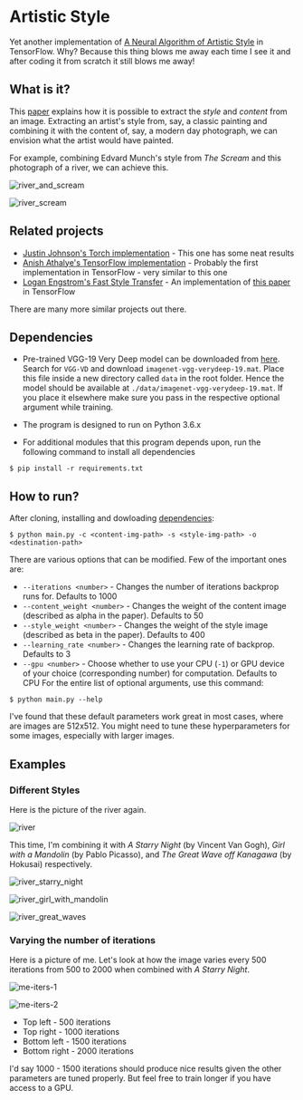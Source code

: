 # Artistic Style

Yet another implementation of [A Neural Algorithm of Artistic Style](https://arxiv.org/pdf/1508.06576v2.pdf) in TensorFlow.
Why? Because this thing blows me away each time I see it and after coding it from scratch it still blows me away!

## What is it?

This [paper](https://arxiv.org/pdf/1508.06576v2.pdf) explains how it is possible to extract the *style* and *content* from an image.
Extracting an artist's style from, say, a classic painting and combining it with the content of, say, a modern day photograph, we can envision what the artist would have painted.

For example, combining Edvard Munch's style from *The Scream* and this photograph of a river, we can achieve this.

![river_and_scream](images/img-1.png)

![river_scream](images/img-2.png)

## Related projects

* [Justin Johnson's Torch implementation](https://github.com/jcjohnson/neural-style) - This one has some neat results
* [Anish Athalye's TensorFlow implementation](https://github.com/anishathalye/neural-style) - Probably the first implementation in TensorFlow - very similar to this one
* [Logan Engstrom's Fast Style Transfer](https://github.com/lengstrom/fast-style-transfer) - An implementation of [this paper](https://arxiv.org/pdf/1603.08155v1.pdf) in TensorFlow

There are many more similar projects out there.

## Dependencies

* Pre-trained VGG-19 Very Deep model can be downloaded from [here](http://www.vlfeat.org/matconvnet/pretrained/). Search for `VGG-VD` and download `imagenet-vgg-verydeep-19.mat`. Place this file inside a new directory called `data` in the root folder. Hence the model should be available at `./data/imagenet-vgg-verydeep-19.mat`. If you place it elsewhere make sure you pass in the respective optional argument while training.

* The program is designed to run on Python 3.6.x

* For additional modules that this program depends upon, run the following command to install all dependencies
```shell
$ pip install -r requirements.txt
```

## How to run?

After cloning, installing and dowloading [dependencies](#dependencies):

```shell
$ python main.py -c <content-img-path> -s <style-img-path> -o <destination-path>
```

There are various options that can be modified. Few of the important ones are:
* `--iterations <number>` - Changes the number of iterations backprop runs for. Defaults to 1000
* `--content_weight <number>` - Changes the weight of the content image (described as alpha in the paper). Defaults to 50
* `--style_weight <number>` - Changes the weight of the style image (described as beta in the paper). Defaults to 400
* `--learning_rate <number>` - Changes the learning rate of backprop. Defaults to 3
* `--gpu <number>` - Choose whether to use your CPU (`-1`) or GPU device of your choice (corresponding number) for computation. Defaults to CPU
For the entire list of optional arguments, use this command:

```shell
$ python main.py --help
```

I've found that these default parameters work great in most cases, where are images are 512x512.
You might need to tune these hyperparameters for some images, especially with larger images.

## Examples

### Different Styles

Here is the picture of the river again.

![river](images/img-3.png)

This time, I'm combining it with *A Starry Night* (by Vincent Van Gogh), *Girl with a Mandolin* (by Pablo Picasso), and *The Great Wave off Kanagawa* (by Hokusai) respectively.

![river_starry_night](images/img-4.png)

![river_girl_with_mandolin](images/img-5.png)

![river_great_waves](images/img-6.png)

### Varying the number of iterations

Here is a picture of me. Let's look at how the image varies every 500 iterations from 500 to 2000 when combined with *A Starry Night*.

![me-iters-1](images/img-7.png)

![me-iters-2](images/img-8.png)

* Top left - 500 iterations
* Top right - 1000 iterations
* Bottom left - 1500 iterations
* Bottom right - 2000 iterations

I'd say 1000 - 1500 iterations should produce nice results given the other parameters are tuned properly.
But feel free to train longer if you have access to a GPU.
